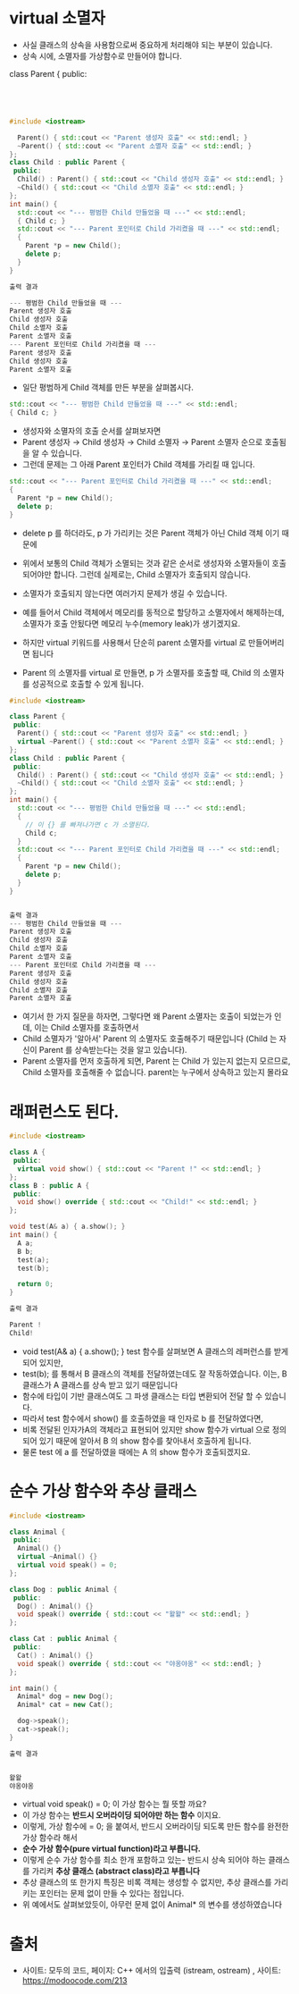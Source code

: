# virtual 소멸자
  * 사실 클래스의 상속을 사용함으로써 중요하게 처리해야 되는 부분이 있습니다.
  * 상속 시에, 소멸자를 가상함수로 만들어야 합니다.

class Parent {
 public:
```C++




#include <iostream>

  Parent() { std::cout << "Parent 생성자 호출" << std::endl; }
  ~Parent() { std::cout << "Parent 소멸자 호출" << std::endl; }
};
class Child : public Parent {
 public:
  Child() : Parent() { std::cout << "Child 생성자 호출" << std::endl; }
  ~Child() { std::cout << "Child 소멸자 호출" << std::endl; }
};
int main() {
  std::cout << "--- 평범한 Child 만들었을 때 ---" << std::endl;
  { Child c; }
  std::cout << "--- Parent 포인터로 Child 가리켰을 때 ---" << std::endl;
  {
    Parent *p = new Child();
    delete p;
  }
}

출력 결과

--- 평범한 Child 만들었을 때 ---
Parent 생성자 호출
Child 생성자 호출
Child 소멸자 호출
Parent 소멸자 호출
--- Parent 포인터로 Child 가리켰을 때 ---
Parent 생성자 호출
Child 생성자 호출
Parent 소멸자 호출

```
  * 일단 평범하게 Child 객체를 만든 부분을 살펴봅시다.




```C++
std::cout << "--- 평범한 Child 만들었을 때 ---" << std::endl;
{ Child c; }
```
  * 생성자와 소멸자의 호출 순서를 살펴보자면
  * Parent 생성자 → Child 생성자 → Child 소멸자 → Parent 소멸자 순으로 호출됨을 알 수 있습니다.
  * 그런데 문제는 그 아래 Parent 포인터가 Child 객체를 가리킬 때 입니다.

```C++
std::cout << "--- Parent 포인터로 Child 가리켰을 때 ---" << std::endl;
{
  Parent *p = new Child();
  delete p;
}
```
  * delete p 를 하더라도, p 가 가리키는 것은 Parent 객체가 아닌 Child 객체 이기 때문에
  * 위에서 보통의 Child 객체가 소멸되는 것과 같은 순서로 생성자와 소멸자들이 호출되어야만 합니다. 그런데 실제로는, Child 소멸자가 호출되지 않습니다.
  * 소멸자가 호출되지 않는다면 여러가지 문제가 생길 수 있습니다.
  * 예를 들어서 Child 객체에서 메모리를 동적으로 할당하고 소멸자에서 해제하는데, 소멸자가 호출 안됬다면 메모리 누수(memory leak)가 생기겠지요.

  * 하지만 virtual 키워드를 사용해서 단순히 parent 소멸자를 virtual 로 만들어버리면 됩니다
  * Parent 의 소멸자를 virtual 로 만들면, p 가 소멸자를 호출할 때, Child 의 소멸자를 성공적으로 호출할 수 있게 됩니다.

```C++
#include <iostream>

class Parent {
 public:
  Parent() { std::cout << "Parent 생성자 호출" << std::endl; }
  virtual ~Parent() { std::cout << "Parent 소멸자 호출" << std::endl; }
};
class Child : public Parent {
 public:
  Child() : Parent() { std::cout << "Child 생성자 호출" << std::endl; }
  ~Child() { std::cout << "Child 소멸자 호출" << std::endl; }
};
int main() {
  std::cout << "--- 평범한 Child 만들었을 때 ---" << std::endl;
  { 
    // 이 {} 를 빠져나가면 c 가 소멸된다.
    Child c; 
  }
  std::cout << "--- Parent 포인터로 Child 가리켰을 때 ---" << std::endl;
  {
    Parent *p = new Child();
    delete p;
  }
}


출력 결과
--- 평범한 Child 만들었을 때 ---
Parent 생성자 호출
Child 생성자 호출
Child 소멸자 호출
Parent 소멸자 호출
--- Parent 포인터로 Child 가리켰을 때 ---
Parent 생성자 호출
Child 생성자 호출
Child 소멸자 호출
Parent 소멸자 호출
```
 
 *  여기서 한 가지 질문을 하자면, 그렇다면 왜 Parent 소멸자는 호출이 되었는가 인데, 이는 Child 소멸자를 호출하면서
 *  Child 소멸자가 '알아서' Parent 의 소멸자도 호출해주기 때문입니다 (Child 는 자신이 Parent 를 상속받는다는 것을 알고 있습니다).
 * Parent 소멸자를 먼저 호출하게 되면, Parent 는 Child 가 있는지 없는지 모르므로, Child 소멸자를 호출해줄 수 없습니다. parent는 누구에서 상속하고 있는지 몰라요


# 래퍼런스도 된다.

```C++
#include <iostream>

class A {
 public:
  virtual void show() { std::cout << "Parent !" << std::endl; }
};
class B : public A {
 public:
  void show() override { std::cout << "Child!" << std::endl; }
};

void test(A& a) { a.show(); }
int main() {
  A a;
  B b;
  test(a);
  test(b);

  return 0;
}

출력 결과

Parent !
Child!

```
  * void test(A& a) { a.show(); } test 함수를 살펴보면 A 클래스의 레퍼런스를 받게 되어 있지만,
  * test(b); 를 통해서 B 클래스의 객체를 전달하였는데도 잘 작동하였습니다. 이는, B 클래스가 A 클래스를 상속 받고 있기 때문입니다
  * 함수에 타입이 기반 클래스여도 그 파생 클래스는 타입 변환되어 전달 할 수 있습니다.
  * 따라서 test 함수에서 show() 를 호출하였을 때 인자로 b 를 전달하였다면,
  * 비록 전달된 인자가A의 객체라고 표현되어 있지만 show 함수가 virtual 으로 정의되어 있기 때문에 알아서 B 의 show 함수를 찾아내서 호출하게 됩니다.
  * 물론 test 에 a 를 전달하였을 때에는 A 의 show 함수가 호출되겠지요.

# 순수 가상 함수와 추상 클래스

```C++
#include <iostream>

class Animal {
 public:
  Animal() {}
  virtual ~Animal() {}
  virtual void speak() = 0;
};

class Dog : public Animal {
 public:
  Dog() : Animal() {}
  void speak() override { std::cout << "왈왈" << std::endl; }
};

class Cat : public Animal {
 public:
  Cat() : Animal() {}
  void speak() override { std::cout << "야옹야옹" << std::endl; }
};

int main() {
  Animal* dog = new Dog();
  Animal* cat = new Cat();

  dog->speak();
  cat->speak();
}

출력 결과


왈왈
야옹야옹
```
  * virtual void speak() = 0; 이 가상 함수는 뭘 뜻할 까요?
  * 이 가상 함수는 **반드시 오버라이딩 되어야만 하는 함수** 이지요.
  * 이렇게, 가상 함수에 = 0; 을 붙여서, 반드시 오버라이딩 되도록 만든 함수를 완전한 가상 함수라 해서
  * **순수 가상 함수(pure virtual function)라고 부릅니다.**
  * 이렇게 순수 가상 함수를 최소 한개 포함하고 있는- 반드시 상속 되어야 하는 클래스를 가리켜 **추상 클래스 (abstract class)라고 부릅니다**
  * 추상 클래스의 또 한가지 특징은 비록 객체는 생성할 수 없지만, 추상 클래스를 가리키는 포인터는 문제 없이 만들 수 있다는 점입니다.
  * 위 예에서도 살펴보았듯이, 아무런 문제 없이 Animal* 의 변수를 생성하였습니다



# 출처
 * 사이트: 모두의 코드, 페이지: C++ 에서의 입출력 (istream, ostream) , 사이트: https://modoocode.com/213

